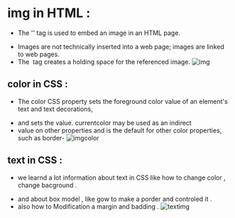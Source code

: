  # img in HTML :
 * The '<img>' tag is used to embed an image in an HTML page.

 - Images are not technically inserted into a web page; images are linked to web pages. 
 - The <img> tag creates a holding space for the referenced image.
 ![img](https://www.educative.io/api/edpresso/shot/5097057079525376/image/6046574322909184)
  ## color in CSS : 
  * The color CSS property sets the foreground color value of an element's text and text decorations,
   - and sets the <currentcolor> value. currentcolor may be used as an indirect
   - value on other properties and is the default for other color properties, such as border-
  ![imgcolor](https://media.prod.mdn.mozit.cloud/attachments/2014/11/18/9461/012655e623bef579c9bd376e227bc648/css-declaration-small.png)
   ## text in CSS :
  * we learnd a lot information about  text in CSS like how to change color , change bacground .
  - and about box model , like gow to make a porder and controled it .
 -  also how to Modification a margin and badding .
 ![textimg](https://miro.medium.com/max/4180/1*-Vz0pppe963Gkr2SsMq02A.png)
  
